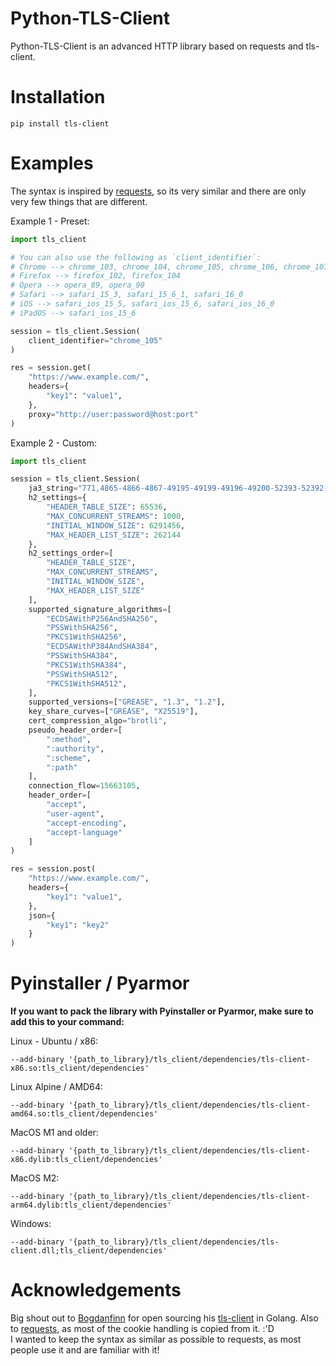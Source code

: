 # Python-TLS-Client
Python-TLS-Client is an advanced HTTP library based on requests and tls-client.

# Installation
```
pip install tls-client
```

# Examples
The syntax is inspired by [requests](https://github.com/psf/requests), so its very similar and there are only very few things that are different.

Example 1 - Preset:
```python
import tls_client

# You can also use the following as `client_identifier`:
# Chrome --> chrome_103, chrome_104, chrome_105, chrome_106, chrome_107, chrome_108
# Firefox --> firefox_102, firefox_104
# Opera --> opera_89, opera_90
# Safari --> safari_15_3, safari_15_6_1, safari_16_0
# iOS --> safari_ios_15_5, safari_ios_15_6, safari_ios_16_0
# iPadOS --> safari_ios_15_6

session = tls_client.Session(
    client_identifier="chrome_105"
)

res = session.get(
    "https://www.example.com/",
    headers={
        "key1": "value1",
    },
    proxy="http://user:password@host:port"
)
```

Example 2 - Custom:
```python
import tls_client

session = tls_client.Session(
    ja3_string="771,4865-4866-4867-49195-49199-49196-49200-52393-52392-49171-49172-156-157-47-53,0-23-65281-10-11-35-16-5-13-18-51-45-43-27-17513,29-23-24,0",
    h2_settings={
        "HEADER_TABLE_SIZE": 65536,
        "MAX_CONCURRENT_STREAMS": 1000,
        "INITIAL_WINDOW_SIZE": 6291456,
        "MAX_HEADER_LIST_SIZE": 262144
    },
    h2_settings_order=[
        "HEADER_TABLE_SIZE",
        "MAX_CONCURRENT_STREAMS",
        "INITIAL_WINDOW_SIZE",
        "MAX_HEADER_LIST_SIZE"
    ],
    supported_signature_algorithms=[
        "ECDSAWithP256AndSHA256",
        "PSSWithSHA256",
        "PKCS1WithSHA256",
        "ECDSAWithP384AndSHA384",
        "PSSWithSHA384",
        "PKCS1WithSHA384",
        "PSSWithSHA512",
        "PKCS1WithSHA512",
    ],
    supported_versions=["GREASE", "1.3", "1.2"],
    key_share_curves=["GREASE", "X25519"],
    cert_compression_algo="brotli",
    pseudo_header_order=[
        ":method",
        ":authority",
        ":scheme",
        ":path"
    ],
    connection_flow=15663105,
    header_order=[
        "accept",
        "user-agent",
        "accept-encoding",
        "accept-language"
    ]
)

res = session.post(
    "https://www.example.com/",
    headers={
        "key1": "value1",
    },
    json={
        "key1": "key2"
    }
)
```

# Pyinstaller / Pyarmor
**If you want to pack the library with Pyinstaller or Pyarmor, make sure to add this to your command:**

Linux - Ubuntu / x86:
```
--add-binary '{path_to_library}/tls_client/dependencies/tls-client-x86.so:tls_client/dependencies'
```

Linux Alpine / AMD64:
```
--add-binary '{path_to_library}/tls_client/dependencies/tls-client-amd64.so:tls_client/dependencies'
```

MacOS M1 and older:
```
--add-binary '{path_to_library}/tls_client/dependencies/tls-client-x86.dylib:tls_client/dependencies'
```

MacOS M2:
```
--add-binary '{path_to_library}/tls_client/dependencies/tls-client-arm64.dylib:tls_client/dependencies'
```

Windows:
```
--add-binary '{path_to_library}/tls_client/dependencies/tls-client.dll;tls_client/dependencies'
```

# Acknowledgements
Big shout out to [Bogdanfinn](https://github.com/bogdanfinn) for open sourcing his [tls-client](https://github.com/bogdanfinn/tls-client) in Golang.
Also to [requests](https://github.com/psf/requests), as most of the cookie handling is copied from it. :'D
<br/>
I wanted to keep the syntax as similar as possible to requests, as most people use it and are familiar with it!

